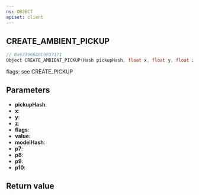 ```yaml
---
ns: OBJECT
apiset: client
---
```

## CREATE_AMBIENT_PICKUP

```c
// 0x673966A0C0FD7171
Object CREATE_AMBIENT_PICKUP(Hash pickupHash, float x, float y, float z, int flags, int value, Hash modelHash, BOOL p7, BOOL p8, int p9, float p10);
```

flags: see CREATE_PICKUP

## Parameters
* **pickupHash**:
* **x**:
* **y**:
* **z**:
* **flags**:
* **value**:
* **modelHash**:
* **p7**:
* **p8**:
* **p9**:
* **p10**:

## Return value